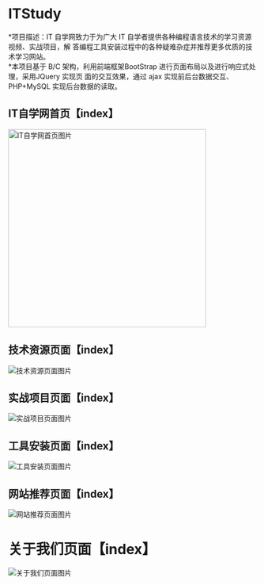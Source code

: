 # ITStudy
*项目描述：IT 自学网致力于为广大 IT 自学者提供各种编程语言技术的学习资源视频、实战项目，解 答编程工具安装过程中的各种疑难杂症并推荐更多优质的技术学习网站。<br>
*本项目基于 B/C 架构，利用前端框架BootStrap 进行页面布局以及进行响应式处理，采用JQuery 实现页 面的交互效果，通过 ajax 实现前后台数据交互、PHP+MySQL 实现后台数据的读取。
## IT自学网首页【index】
<img src="https://github.com/C-XingM/ITStudy/blob/master/images/IT%E8%87%AA%E5%AD%A6%E7%BD%91--%E6%88%91%E5%9C%A8%E6%88%90%E4%B8%BA%E4%B8%80%E5%90%8D%E4%BC%98%E7%A7%80%E7%A8%8B%E5%BA%8F%E5%91%98%E7%9A%84%E8%B7%AF%E4%B8%8A.png" alt="IT自学网首页图片" width="400"/><br>
## 技术资源页面【index】
![技术资源页面图片](https://github.com/C-XingM/ITStudy/blob/master/images/IT%E8%87%AA%E5%AD%A6%E7%BD%91--%E6%88%91%E5%9C%A8%E6%88%90%E4%B8%BA%E4%B8%80%E5%90%8D%E4%BC%98%E7%A7%80%E7%A8%8B%E5%BA%8F%E5%91%98%E7%9A%84%E8%B7%AF%E4%B8%8A.png)
## 实战项目页面【index】
![实战项目页面图片](https://github.com/C-XingM/ITStudy/blob/master/images/IT%E8%87%AA%E5%AD%A6%E7%BD%91--%E6%88%91%E5%9C%A8%E6%88%90%E4%B8%BA%E4%B8%80%E5%90%8D%E4%BC%98%E7%A7%80%E7%A8%8B%E5%BA%8F%E5%91%98%E7%9A%84%E8%B7%AF%E4%B8%8A.png)
## 工具安装页面【index】
![工具安装页面图片](https://github.com/C-XingM/ITStudy/blob/master/images/IT%E8%87%AA%E5%AD%A6%E7%BD%91--%E6%88%91%E5%9C%A8%E6%88%90%E4%B8%BA%E4%B8%80%E5%90%8D%E4%BC%98%E7%A7%80%E7%A8%8B%E5%BA%8F%E5%91%98%E7%9A%84%E8%B7%AF%E4%B8%8A.png)
## 网站推荐页面【index】
![网站推荐页面图片](https://github.com/C-XingM/ITStudy/blob/master/images/IT%E8%87%AA%E5%AD%A6%E7%BD%91--%E6%88%91%E5%9C%A8%E6%88%90%E4%B8%BA%E4%B8%80%E5%90%8D%E4%BC%98%E7%A7%80%E7%A8%8B%E5%BA%8F%E5%91%98%E7%9A%84%E8%B7%AF%E4%B8%8A.png)
# 关于我们页面【index】
![关于我们页面图片](https://github.com/C-XingM/ITStudy/blob/master/images/IT%E8%87%AA%E5%AD%A6%E7%BD%91--%E6%88%91%E5%9C%A8%E6%88%90%E4%B8%BA%E4%B8%80%E5%90%8D%E4%BC%98%E7%A7%80%E7%A8%8B%E5%BA%8F%E5%91%98%E7%9A%84%E8%B7%AF%E4%B8%8A.png)
